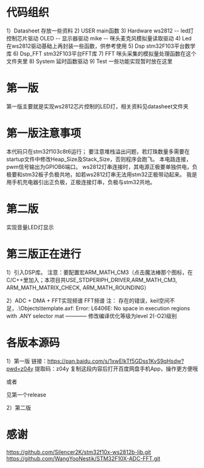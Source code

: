 # 代码组织
1）Datasheet
  存放一些资料
2) USER
  main函数
3) Hardware
  ws2812 -- led灯控制芯片驱动
  OLED   -- 显示器驱动
  mike   -- 咪头麦克风模拟量读取驱动
4) Led
  在ws2812驱动基础上再封装一些函数，供参考使用
5) Dsp
  stm32F103平台数学库
6) Dsp_FFT
  stm32F103平台FFT库
7) FFT
  咪头采集的模拟量处理函数在这个文件夹里
8) System
  延时函数驱动
9) Test
  一些功能实现暂时放在这里
# 第一版
第一版主要就是实现ws2812芯片控制的LED灯，相关资料见datasheet文件夹

# 第一版注意事项
本代码只在stm32f103c8t6运行；
要注意堆栈溢出问题，若灯珠数量多需要在startup文件中修改Heap_Size及Stack_Size，否则程序会跑飞。
本电路连接，pwm信号输出为GPIOB6端口。
ws2812灯串连接时，其电源正极要单独供电，负极要和stm32板子负极共地，如若ws2812灯串无法用stm32正极带动起来。
我是用手机充电器引出正负极，正极连接灯串，负极与stm32共地。

# 第二版
实现音量LED灯显示

# 第三版正在进行
1）引入DSP库。
注意：要配置宏ARM_MATH_CM3（点击魔法棒那个图标，在C/C++里加入；本项目共USE_STDPERIPH_DRIVER,ARM_MATH_CM3, ARM_MATH_MATRIX_CHECK, ARM_MATH_ROUNDING）

2）ADC + DMA + FFT实现频谱
FFT频谱
注： 存在的错误，keil空间不足，.\Objects\template.axf: Error: L6406E: No space in execution regions with .ANY selector mat ———— 修改编译优化等级为level 2(-O2)级别

# 各版本源码
1）第一版
链接：https://pan.baidu.com/s/1xwEIkTf5GDss1KvS9qHsdw?pwd=z04y 
提取码：z04y 
复制这段内容后打开百度网盘手机App，操作更方便哦

或者

见第一个release

2）第二版


# 感谢
https://github.com/Silencer2K/stm32f10x-ws2812b-lib.git
https://github.com/WangYooNestik/STM32F10X-ADC-FFT.git